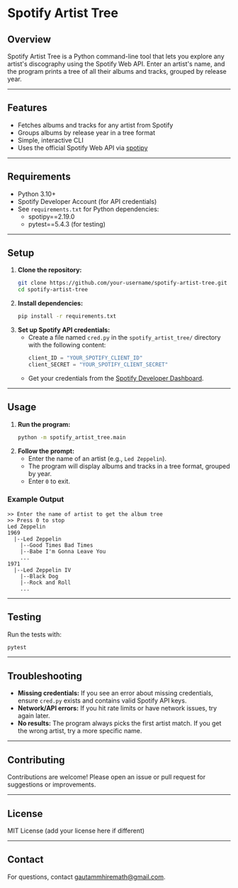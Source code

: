 # Spotify Artist Tree

## Overview
Spotify Artist Tree is a Python command-line tool that lets you explore any artist's discography using the Spotify Web API. Enter an artist's name, and the program prints a tree of all their albums and tracks, grouped by release year.

---

## Features
- Fetches albums and tracks for any artist from Spotify
- Groups albums by release year in a tree format
- Simple, interactive CLI
- Uses the official Spotify Web API via [spotipy](https://spotipy.readthedocs.io/)

---

## Requirements
- Python 3.10+
- Spotify Developer Account (for API credentials)
- See `requirements.txt` for Python dependencies:
  - spotipy==2.19.0
  - pytest==5.4.3 (for testing)

---

## Setup
1. **Clone the repository:**
   ```sh
   git clone https://github.com/your-username/spotify-artist-tree.git
   cd spotify-artist-tree
   ```
2. **Install dependencies:**
   ```sh
   pip install -r requirements.txt
   ```
3. **Set up Spotify API credentials:**
   - Create a file named `cred.py` in the `spotify_artist_tree/` directory with the following content:
     ```python
     client_ID = "YOUR_SPOTIFY_CLIENT_ID"
     client_SECRET = "YOUR_SPOTIFY_CLIENT_SECRET"
     ```
   - Get your credentials from the [Spotify Developer Dashboard](https://developer.spotify.com/dashboard/applications).

---

## Usage
1. **Run the program:**
   ```sh
   python -m spotify_artist_tree.main
   ```
2. **Follow the prompt:**
   - Enter the name of an artist (e.g., `Led Zeppelin`).
   - The program will display albums and tracks in a tree format, grouped by year.
   - Enter `0` to exit.

### Example Output
```
>> Enter the name of artist to get the album tree
>> Press 0 to stop
Led Zeppelin
1969
  |--Led Zeppelin
    |--Good Times Bad Times
    |--Babe I'm Gonna Leave You
    ...
1971
  |--Led Zeppelin IV
    |--Black Dog
    |--Rock and Roll
    ...
```

---

## Testing
Run the tests with:
```sh
pytest
```

---

## Troubleshooting
- **Missing credentials:** If you see an error about missing credentials, ensure `cred.py` exists and contains valid Spotify API keys.
- **Network/API errors:** If you hit rate limits or have network issues, try again later.
- **No results:** The program always picks the first artist match. If you get the wrong artist, try a more specific name.

---

## Contributing
Contributions are welcome! Please open an issue or pull request for suggestions or improvements.

---

## License
MIT License (add your license here if different)

---

## Contact
For questions, contact gautammhiremath@gmail.com.
